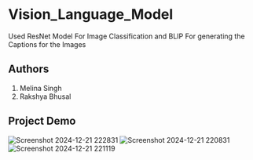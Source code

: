 # Vision_Language_Model
Used ResNet Model For Image Classification and BLIP For generating the Captions for the Images 


## Authors
1. Melina Singh
2. Rakshya Bhusal
   

## Project Demo 

![Screenshot 2024-12-21 222831](https://github.com/user-attachments/assets/94412a84-03c9-4c47-a2f5-c416b924355e)
![Screenshot 2024-12-21 220831](https://github.com/user-attachments/assets/6d66f615-7014-4618-b650-9af486bd0108) ![Screenshot 2024-12-21 221119](https://github.com/user-attachments/assets/e67d9d45-ae41-4c15-a8c5-2be6a7cee23e)
